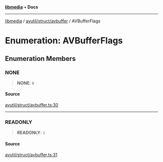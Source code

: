 [**libmedia**](../../../../README.md) • **Docs**

***

[libmedia](../../../../README.md) / [avutil/struct/avbuffer](../README.md) / AVBufferFlags

# Enumeration: AVBufferFlags

## Enumeration Members

### NONE

> **NONE**: `0`

#### Source

[avutil/struct/avbuffer.ts:30](https://github.com/zhaohappy/libmedia/blob/b4bb608d2b1c00d036d73fc8d222b1a97be53694/src/avutil/struct/avbuffer.ts#L30)

***

### READONLY

> **READONLY**: `1`

#### Source

[avutil/struct/avbuffer.ts:31](https://github.com/zhaohappy/libmedia/blob/b4bb608d2b1c00d036d73fc8d222b1a97be53694/src/avutil/struct/avbuffer.ts#L31)
